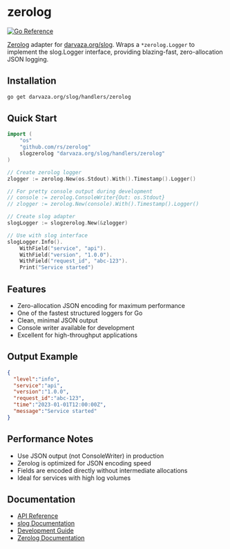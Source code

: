 # zerolog

[![Go Reference][godoc-badge]][godoc]

[godoc]: https://pkg.go.dev/darvaza.org/slog/handlers/zerolog
[godoc-badge]: https://pkg.go.dev/badge/darvaza.org/slog/handlers/zerolog.svg

[Zerolog](https://github.com/rs/zerolog) adapter for
[darvaza.org/slog](https://github.com/darvaza-proxy/slog).
Wraps a `*zerolog.Logger` to implement the slog.Logger interface, providing
blazing-fast, zero-allocation JSON logging.

## Installation

```bash
go get darvaza.org/slog/handlers/zerolog
```

## Quick Start

```go
import (
    "os"
    "github.com/rs/zerolog"
    slogzerolog "darvaza.org/slog/handlers/zerolog"
)

// Create zerolog logger
zlogger := zerolog.New(os.Stdout).With().Timestamp().Logger()

// For pretty console output during development
// console := zerolog.ConsoleWriter{Out: os.Stdout}
// zlogger := zerolog.New(console).With().Timestamp().Logger()

// Create slog adapter
slogLogger := slogzerolog.New(&zlogger)

// Use with slog interface
slogLogger.Info().
    WithField("service", "api").
    WithField("version", "1.0.0").
    WithField("request_id", "abc-123").
    Print("Service started")
```

## Features

- Zero-allocation JSON encoding for maximum performance
- One of the fastest structured loggers for Go
- Clean, minimal JSON output
- Console writer available for development
- Excellent for high-throughput applications

## Output Example

```json
{
  "level":"info",
  "service":"api",
  "version":"1.0.0",
  "request_id":"abc-123",
  "time":"2023-01-01T12:00:00Z",
  "message":"Service started"
}
```

## Performance Notes

- Use JSON output (not ConsoleWriter) in production
- Zerolog is optimized for JSON encoding speed
- Fields are encoded directly without intermediate allocations
- Ideal for services with high log volumes

## Documentation

- [API Reference](https://pkg.go.dev/darvaza.org/slog/handlers/zerolog)
- [slog Documentation](https://github.com/darvaza-proxy/slog)
- [Development Guide](AGENT.md)
- [Zerolog Documentation](https://github.com/rs/zerolog)
